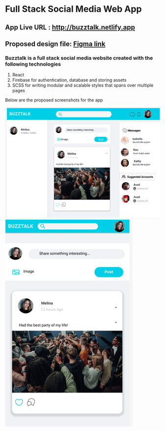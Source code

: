 # Full Stack Social Media Web App

## App Live URL : http://buzztalk.netlify.app

## Proposed design file: [Figma link](https://www.figma.com/file/5JVOOfLDaxfsI74MKXRCT5/Buzztalk?node-id=0%3A1&t=5EarAurFCBDFS52q-0)

### Buzztalk is a full stack social media website created with the following technologies

1.  React
2.  Firebase for authentication, database and storing assets
3.  SCSS for writing modular and scalable styles that spans over multiple pages

Below are the proposed screenshots for the app

![Screenshot 1](/screenshots/1.png)
![Screenshot 2](/screenshots/2.png)
